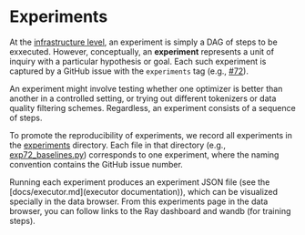 # Experiments

At the [infrastructure level](docs/executor.md), an experiment is simply a DAG of steps to be exxecuted.
However, conceptually, an **experiment** represents a unit of inquiry with a
particular hypothesis or goal.
Each such experiment is captured by a GitHub issue with the `experiments` tag
(e.g., [#72](https://github.com/stanford-crfm/marin/issues/72)).

An experiment might involve testing whether one optimizer is better than another
in a controlled setting, or trying out different tokenizers or data quality
filtering schemes.  Regardless, an experiment consists of a sequence of steps.

To promote the reproducibility of experiments,
we record all experiments in the [experiments](experiments) directory.
Each file in that directory (e.g., [exp72_baselines.py](experiments/exp72_baselines.py)) corresponds to one experiment,
where the naming convention contains the GitHub issue number.

Running each experiment produces an experiment JSON file (see the
[docs/executor.md](executor documentation)), which can be visualized specially
in the data browser.  From this experiments page in the data browser,
you can follow links to the Ray dashboard and wandb (for training steps).